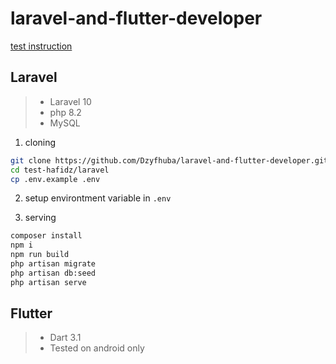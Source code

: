 # laravel-and-flutter-developer

[test instruction](https://docs.google.com/document/d/11kMjrNMuPdJNtMHIyENkp2v1f2z5rXhI9Xr6Xz_kDJ8/edit?usp=drivesdk)

## Laravel
> - Laravel 10  
> - php 8.2  
> - MySQL  
1. cloning
```bash
git clone https://github.com/Dzyfhuba/laravel-and-flutter-developer.git test-hafidz
cd test-hafidz/laravel
cp .env.example .env
```

2. setup environtment variable in ```.env```

3. serving
```bash
composer install
npm i
npm run build
php artisan migrate
php artisan db:seed
php artisan serve
```

## Flutter
> - Dart 3.1
> - Tested on android only
